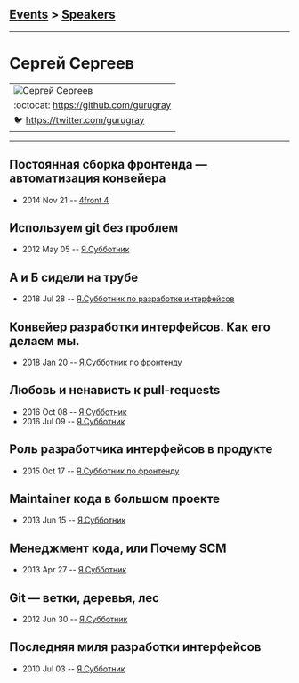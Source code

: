 ## [Events](../README.md) > [Speakers](../speakers.md)
---

# Сергей Сергеев

| |
| --- |
| ![Сергей Сергеев](https://avatars.io/twitter/gurugray/large)
| :octocat:  [https:&#x2F;&#x2F;github.com&#x2F;gurugray](https://github.com/gurugray)
| :bird:  [https:&#x2F;&#x2F;twitter.com&#x2F;gurugray](https://twitter.com/gurugray)

---
## Постоянная сборка фронтенда — автоматизация конвейера
- 2014 Nov 21 -- [4front 4](https://youtu.be/2-8oXbkoErg)    
## Используем git без проблем
- 2012 May 05 -- [Я.Субботник](https://events.yandex.ru/lib/talks/112/)    
## А и Б сидели на трубе
- 2018 Jul 28 -- [Я.Субботник по разработке интерфейсов](https://events.yandex.ru/lib/talks/5919/)    
## Конвейер разработки интерфейсов. Как его делаем мы.
- 2018 Jan 20 -- [Я.Субботник по фронтенду](https://events.yandex.ru/lib/talks/5482/)    
## Любовь и ненависть к pull-requests
- 2016 Oct 08 -- [Я.Субботник](https://events.yandex.ru/lib/talks/4086/)    
- 2016 Jul 09 -- [Я.Субботник](https://events.yandex.ru/lib/talks/3676/)    
## Роль разработчика интерфейсов в продукте
- 2015 Oct 17 -- [Я.Субботник по фронтенду](https://events.yandex.ru/lib/talks/3204/)    
## Maintainer кода в большом проекте
- 2013 Jun 15 -- [Я.Субботник](https://events.yandex.ru/lib/talks/943/)    
## Менеджмент кода, или Почему SCM
- 2013 Apr 27 -- [Я.Субботник](https://events.yandex.ru/lib/talks/844/)    
## Git — ветки, деревья, лес
- 2012 Jun 30 -- [Я.Субботник](https://events.yandex.ru/lib/talks/431/)    
## Последняя миля разработки интерфейсов
- 2010 Jul 03 -- [Я.Субботник](https://events.yandex.ru/lib/talks/917/)    

